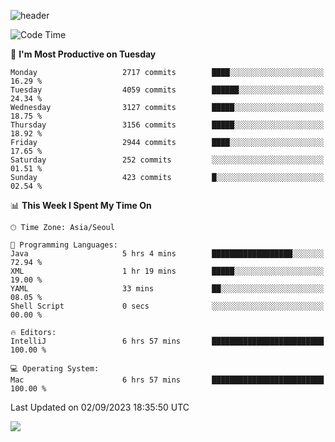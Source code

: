 ![header](https://capsule-render.vercel.app/api?type=Egg&color=timeAuto&height=300&section=header&text=PoPo&fontSize=90&animation=fadeIn)

  <!--START_SECTION:waka-->
![Code Time](http://img.shields.io/badge/Code%20Time-1%2C144%20hrs%2017%20mins-blue)

📅 **I'm Most Productive on Tuesday** 

```text
Monday                   2717 commits        ████░░░░░░░░░░░░░░░░░░░░░   16.29 % 
Tuesday                  4059 commits        ██████░░░░░░░░░░░░░░░░░░░   24.34 % 
Wednesday                3127 commits        █████░░░░░░░░░░░░░░░░░░░░   18.75 % 
Thursday                 3156 commits        █████░░░░░░░░░░░░░░░░░░░░   18.92 % 
Friday                   2944 commits        ████░░░░░░░░░░░░░░░░░░░░░   17.65 % 
Saturday                 252 commits         ░░░░░░░░░░░░░░░░░░░░░░░░░   01.51 % 
Sunday                   423 commits         █░░░░░░░░░░░░░░░░░░░░░░░░   02.54 % 
```


📊 **This Week I Spent My Time On** 

```text
🕑︎ Time Zone: Asia/Seoul

💬 Programming Languages: 
Java                     5 hrs 4 mins        ██████████████████░░░░░░░   72.94 % 
XML                      1 hr 19 mins        █████░░░░░░░░░░░░░░░░░░░░   19.00 % 
YAML                     33 mins             ██░░░░░░░░░░░░░░░░░░░░░░░   08.05 % 
Shell Script             0 secs              ░░░░░░░░░░░░░░░░░░░░░░░░░   00.00 % 

🔥 Editors: 
IntelliJ                 6 hrs 57 mins       █████████████████████████   100.00 % 

💻 Operating System: 
Mac                      6 hrs 57 mins       █████████████████████████   100.00 % 
```


 Last Updated on 02/09/2023 18:35:50 UTC
<!--END_SECTION:waka-->



<img src="https://capsule-render.vercel.app/api?type=Egg&color=timeAuto&height=300&section=footer&text=PoPo&fontSize=90&animation=fadeIn&reversal=true" />
